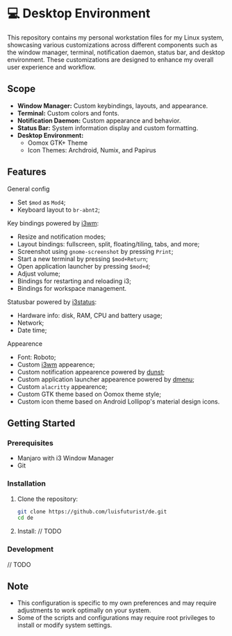 # 💻 Desktop Environment

This repository contains my personal workstation files for my Linux system, showcasing various customizations across different components such as the window manager, terminal, notification daemon, status bar, and desktop environment. These customizations are designed to enhance my overall user experience and workflow.

## Scope

* **Window Manager:** Custom keybindings, layouts, and appearance.
* **Terminal:** Custom colors and fonts.
* **Notification Daemon:** Custom appearance and behavior.
* **Status Bar:** System information display and custom formatting.
* **Desktop Environment:** 
  * Oomox GTK+ Theme
  * Icon Themes: Archdroid, Numix, and Papirus

## Features

General config
- Set `$mod` as `Mod4`;
- Keyboard layout to `br-abnt2`;

Key bindings powered by [i3wm](https://i3wm.org/):
- Resize and notification modes;
- Layout bindings: fullscreen, split, floating/tiling, tabs, and more;
- Screenshot using `gnome-screenshot` by pressing `Print`;
- Start a new terminal by pressing `$mod+Return`;
- Open application launcher by pressing `$mod+d`;
- Adjust volume;
- Bindings for restarting and reloading i3;
- Bindings for workspace management.

Statusbar powered by [i3status](https://github.com/i3/i3status):
- Hardware info: disk, RAM, CPU and battery usage;
- Network;
- Date time;

Appearence
- Font: Roboto;
- Custom [i3wm](https://i3wm.org/) appearence;
- Custom notification appearence powered by [dunst](https://github.com/dunst-project/dunst);
- Custom application launcher appearence powered by [dmenu](https://wiki.archlinux.org/title/Dmenu);
- Custom `alacritty` appearence;
- Custom GTK theme based on Oomox theme style;
- Custom icon theme based on Android Lollipop's material design icons.

## Getting Started

### Prerequisites

- Manjaro with i3 Window Manager
- Git

### Installation

1. Clone the repository:

   ```bash
   git clone https://github.com/luisfuturist/de.git
   cd de
   ```

2. Install:
    // TODO

### Development

// TODO

## Note

- This configuration is specific to my own preferences and may require adjustments to work optimally on your system.
- Some of the scripts and configurations may require root privileges to install or modify system settings.
